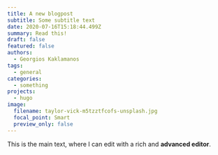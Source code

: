 ```yaml
---
title: A new blogpost
subtitle: Some subtitle text
date: 2020-07-16T15:18:44.499Z
summary: Read this!
draft: false
featured: false
authors:
  - Georgios Kaklamanos
tags:
  - general
categories:
  - something
projects:
  - hugo
image:
  filename: taylor-vick-m5tzztfcofs-unsplash.jpg
  focal_point: Smart
  preview_only: false
---
```

This is the main text, where I can edit with a rich and **advanced editor**.